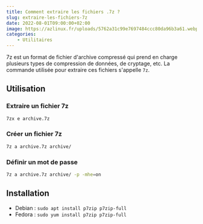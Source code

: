 ```yaml
---
title: Comment extraire les fichiers .7z ?
slug: extraire-les-fichiers-7z
date: 2022-08-01T09:00:00+02:00
image: https://azlinux.fr/uploads/5762a31c99e7697484ccc80da96b3a61.webp
categories:
    - Utilitaires 
---
```


7z est un format de fichier d'archive compressé qui prend en charge plusieurs types de compression de données, de cryptage, etc. La commande utilisée pour extraire ces fichiers s'appelle `7z`.

## Utilisation

### Extraire un fichier 7z

```bash
7zx e archive.7z
```

### Créer un fichier 7z

```bash
7z a archive.7z archive/
```

### Définir un mot de passe

```bash
7z a archive.7z archive/ -p -mhe=on
```

## Installation

- Debian : `sudo apt install p7zip p7zip-full`
- Fedora : `sudo yum install p7zip p7zip-full`
